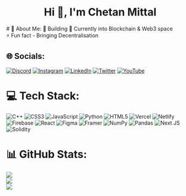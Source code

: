 <h1 align="center">Hi 👋, I'm Chetan Mittal</h1>
# 💫 About Me:
🔭 Building 🌱 Currently into Blockchain & Web3 space<br>⚡ Fun fact - Bringing Decentralisation


## 🌐 Socials:
[![Discord](https://img.shields.io/badge/Discord-%237289DA.svg?logo=discord&logoColor=white)](https://discord.gg/https://discord.gg/yKYWCchsrb) [![Instagram](https://img.shields.io/badge/Instagram-%23E4405F.svg?logo=Instagram&logoColor=white)](https://instagram.com/ichetanmittal) [![LinkedIn](https://img.shields.io/badge/LinkedIn-%230077B5.svg?logo=linkedin&logoColor=white)](https://linkedin.com/in/ichetanmittal) [![Twitter](https://img.shields.io/badge/Twitter-%231DA1F2.svg?logo=Twitter&logoColor=white)](https://twitter.com/ichetanmittal) [![YouTube](https://img.shields.io/badge/YouTube-%23FF0000.svg?logo=YouTube&logoColor=white)](https://youtube.com/@https://www.youtube.com/@C-DAO) 

# 💻 Tech Stack:
![C++](https://img.shields.io/badge/c++-%2300599C.svg?style=for-the-badge&logo=c%2B%2B&logoColor=white) ![CSS3](https://img.shields.io/badge/css3-%231572B6.svg?style=for-the-badge&logo=css3&logoColor=white) ![JavaScript](https://img.shields.io/badge/javascript-%23323330.svg?style=for-the-badge&logo=javascript&logoColor=%23F7DF1E) ![Python](https://img.shields.io/badge/python-3670A0?style=for-the-badge&logo=python&logoColor=ffdd54) ![HTML5](https://img.shields.io/badge/html5-%23E34F26.svg?style=for-the-badge&logo=html5&logoColor=white) ![Vercel](https://img.shields.io/badge/vercel-%23000000.svg?style=for-the-badge&logo=vercel&logoColor=white) ![Netlify](https://img.shields.io/badge/netlify-%23000000.svg?style=for-the-badge&logo=netlify&logoColor=#00C7B7) ![Firebase](https://img.shields.io/badge/firebase-%23039BE5.svg?style=for-the-badge&logo=firebase) ![React](https://img.shields.io/badge/react-%2320232a.svg?style=for-the-badge&logo=react&logoColor=%2361DAFB) 	![Figma](https://img.shields.io/badge/figma-%23F24E1E.svg?style=for-the-badge&logo=figma&logoColor=white) ![Framer](https://img.shields.io/badge/Framer-black?style=for-the-badge&logo=framer&logoColor=blue) ![NumPy](https://img.shields.io/badge/numpy-%23013243.svg?style=for-the-badge&logo=numpy&logoColor=white) ![Pandas](https://img.shields.io/badge/pandas-%23150458.svg?style=for-the-badge&logo=pandas&logoColor=white) ![Next JS](https://img.shields.io/badge/Next-black?style=for-the-badge&logo=next.js&logoColor=white) ![Solidity](https://img.shields.io/badge/Solidity-%23363636.svg?style=for-the-badge&logo=solidity&logoColor=white)
# 📊 GitHub Stats:
![](https://github-readme-stats.vercel.app/api?username=ichetanmittal&theme=radical&hide_border=false&include_all_commits=false&count_private=false)<br/>
![](https://github-readme-streak-stats.herokuapp.com/?user=ichetanmittal&theme=radical&hide_border=false)<br/>
![](https://github-readme-stats.vercel.app/api/top-langs/?username=ichetanmittal&theme=radical&hide_border=false&include_all_commits=false&count_private=false&layout=compact)

<!-- Proudly created with GPRM ( https://gprm.itsvg.in ) -->
